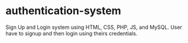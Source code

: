 # authentication-system
Sign Up and Login system using HTML, CSS, PHP, JS, and MySQL. User have to signup and then login using theirs credentials.  
